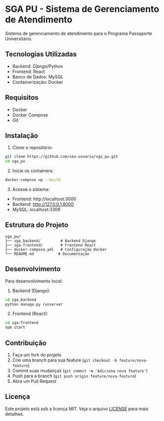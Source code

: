 # SGA PU - Sistema de Gerenciamento de Atendimento

Sistema de gerenciamento de atendimento para o Programa Passaporte Universitário.

## Tecnologias Utilizadas

- Backend: Django/Python
- Frontend: React
- Banco de Dados: MySQL
- Containerização: Docker

## Requisitos

- Docker
- Docker Compose
- Git

## Instalação

1. Clone o repositório:
```bash
git clone https://github.com/seu-usuario/sga_pu.git
cd sga_pu
```

2. Inicie os containers:
```bash
docker-compose up --build
```

3. Acesse o sistema:
- Frontend: http://localhost:3000
- Backend: http://127.0.0.1:8000
- MySQL: localhost:3306

## Estrutura do Projeto

```
sga_pu/
├── sga_backend/         # Backend Django
├── sga-frontend/        # Frontend React
├── docker-compose.yml   # Configuração Docker
└── README.md           # Documentação
```

## Desenvolvimento

Para desenvolvimento local:

1. Backend (Django):
```bash
cd sga_backend
python manage.py runserver
```

2. Frontend (React):
```bash
cd sga-frontend
npm start
```

## Contribuição

1. Faça um fork do projeto
2. Crie uma branch para sua feature (`git checkout -b feature/nova-feature`)
3. Commit suas mudanças (`git commit -m 'Adiciona nova feature'`)
4. Push para a branch (`git push origin feature/nova-feature`)
5. Abra um Pull Request

## Licença

Este projeto está sob a licença MIT. Veja o arquivo [LICENSE](LICENSE) para mais detalhes. 